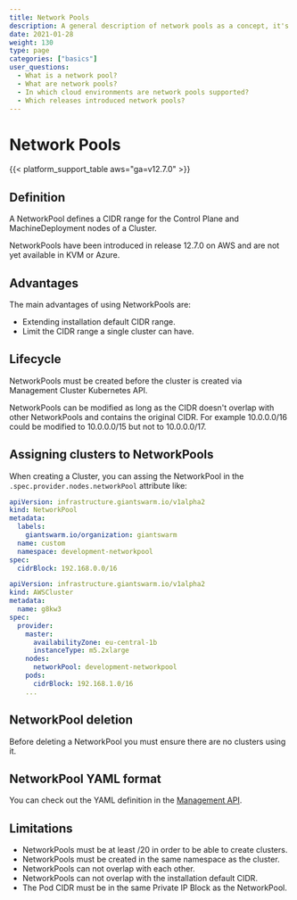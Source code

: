 ```yaml
---
title: Network Pools
description: A general description of network pools as a concept, it's benefits, and some details you should be aware of.
date: 2021-01-28
weight: 130
type: page
categories: ["basics"]
user_questions:
  - What is a network pool?
  - What are network pools?
  - In which cloud environments are network pools supported?
  - Which releases introduced network pools?
---
```


# Network Pools

{{< platform_support_table aws="ga=v12.7.0" >}}

## Definition

A NetworkPool defines a CIDR range for the Control Plane and MachineDeployment nodes of a Cluster.

NetworkPools have been introduced in release 12.7.0 on AWS and are not yet available in KVM or Azure.

## Advantages

The main advantages of using NetworkPools are:

- Extending installation default CIDR range.
- Limit the CIDR range a single cluster can have.

## Lifecycle

NetworkPools must be created before the cluster is created via Management Cluster Kubernetes API.

NetworkPools can be modified as long as the CIDR doesn't overlap with other NetworkPools and contains the original CIDR. For example 10.0.0.0/16 could be modified to 10.0.0.0/15 but not to 10.0.0.0/17.

## Assigning clusters to NetworkPools

When creating a Cluster, you can assing the NetworkPool in the `.spec.provider.nodes.networkPool` attribute like:

```yaml
apiVersion: infrastructure.giantswarm.io/v1alpha2
kind: NetworkPool
metadata:
  labels:
    giantswarm.io/organization: giantswarm
  name: custom
  namespace: development-networkpool
spec:
  cidrBlock: 192.168.0.0/16
```

```yaml
apiVersion: infrastructure.giantswarm.io/v1alpha2
kind: AWSCluster
metadata:
  name: g8kw3
spec:
  provider:
    master:
      availabilityZone: eu-central-1b
      instanceType: m5.2xlarge
    nodes:
      networkPool: development-networkpool
    pods:
      cidrBlock: 192.168.1.0/16
    ...
```

## NetworkPool deletion

Before deleting a NetworkPool you must ensure there are no clusters using it.

## NetworkPool YAML format

You can check out the YAML definition in the [Management API](/reference/management-api/networkpools.infrastructure.giantswarm.io/).

## Limitations

- NetworkPools must be at least /20 in order to be able to create clusters.
- NetworkPools must be created in the same namespace as the cluster.
- NetworkPools can not overlap with each other.
- NetworkPools can not overlap with the installation default CIDR.
- The Pod CIDR must be in the same Private IP Block as the NetworkPool.
